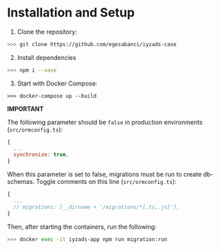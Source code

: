 # Installation and Setup

1. Clone the repository:

```bash
>>> git clone https://github.com/egesabanci/iyzads-case
```

2. Install dependencies

```bash
>>> npm i --save
```

3. Start with Docker Compose:

```
>>> docker-compose up --build
```

**IMPORTANT**

The following parameter should be `false` in production environments (`src/ormconfig.ts`):

```js
{
  ...
  synchronize: true,
}
```

When this parameter is set to false, migrations must be run to create db-schemas. Toggle comments on this line (`src/ormconfig.ts`):

```js
{
  ...
  // migrations: [__dirname + '/migrations/*{.ts,.js}'],
}
```

Then, after starting the containers, run the following:

```bash
>>> docker exec -it iyzads-app npm run migration:run
```
